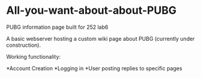 # All-you-want-about-about-PUBG
PUBG information page built for 252 lab6

A basic webserver hosting a custom wiki page about PUBG (currently under construction).

Working functionality: 

*Account Creation
*Logging in
*User posting replies to specific pages
